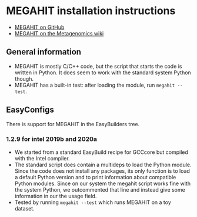 # MEGAHIT installation instructions

* [MEGAHIT on GitHub](https://github.com/voutcn/megahit)
* [MEGAHIT on the Metagenomics wiki](http://www.metagenomics.wiki/tools/assembly/megahit)

## General information

* MEGAHIT is mostly C/C++ code, but the script that starts the code is written in Python. 
  It does seem to work with the standard system Python though.
* MEGAHIT has a built-in test: after loading the module, run ``megahit --test``. 

## EasyConfigs

There is support for MEGAHIT in the EasyBuilders tree.

### 1.2.9 for intel 2019b and 2020a

* We started from a standard EasyBuild recipe for GCCcore but compiled with the Intel 
  compiler.
* The standard script does contain a multideps to load the Python module. Since the 
  code does not install any packages, its only function is to load a default Python 
  version and to print information about compatible Python modules. Since on our system
  the megahit script works fine with the system Python, we outcommented that line
  and instead give some information in our the usage field.
* Tested by running ``megahit --test`` which runs MEGAHIT on a toy dataset.
